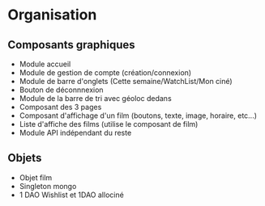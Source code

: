 # Organisation

## Composants graphiques
- Module accueil
- Module de gestion de compte (création/connexion)
- Module de barre d'onglets (Cette semaine/WatchList/Mon ciné)
- Bouton de déconnnexion
- Module de la barre de tri avec géoloc dedans
- Composant des 3 pages 
- Composant d'affichage d'un film (boutons, texte, image, horaire, etc...)
- Liste d'affiche des films (utilise le composant de film)
- Module API indépendant du reste


## Objets
- Objet film
- Singleton mongo
- 1 DAO Wishlist et 1DAO allociné
